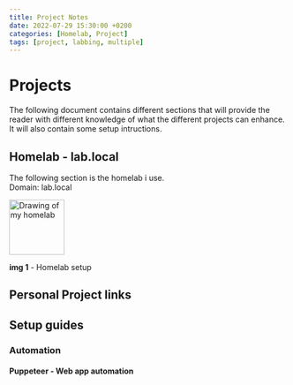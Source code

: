 ```yaml
---
title: Project Notes
date: 2022-07-29 15:30:00 +0200
categories: [Homelab, Project]
tags: [project, labbing, multiple]
---
```

# Projects

The following document contains different sections that will provide the reader with different knowledge of what the different projects can enhance.  
It will also contain some setup intructions. 

## Homelab - lab.local
The following section is the homelab i use.  
Domain: lab.local
<br/>

<img src="../assets/img/lab/lab.local_drawing.jpg" alt="Drawing of my homelab" style="height: 100px; width:100px;"/>

**img 1** - Homelab setup
<br/>
 



## Personal Project links


## Setup guides


### Automation


#### Puppeteer - Web app automation